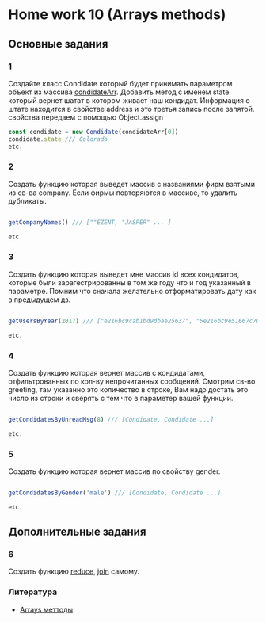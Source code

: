 # Home work 10 (Arrays methods)

## Основные задания

### 1

Создайте класс Condidate который будет принимать параметром объект из массива [condidateArr](https://github.com/Lobasya/HomeWorks/blob/master/HW9/condidateArr.js). Добавить метод с именем state который вернет шатат в котором живает наш кондидат. Информация о штате находится в свойстве address и это 
третья запись после запятой. свойства передаем с помощью Object.assign

```js
const condidate = new Condidate(condidateArr[0])
condidate.state /// Colorado
etc.
```

### 2

Создать функцию которая выведет массив с названиями фирм взятыми из св-ва company. Если фирмы повторяются в массиве, то удалить дубликаты.

```js

getCompanyNames() /// [""EZENT, "JASPER" ... ]

etc.
```

### 3

Создать функцию которая выведет мне массив id всех кондидатов, которые были зарагестрированны в том же году что и год указанный в параметре. Помним что сначала желательно отформатировать дату как в предыдущем дз.

```js

getUsersByYear(2017) /// ["e216bc9cab1bd9dbae25637", "5e216bc9e51667c70ee19f4f" ...]

etc.
```

### 4

Создать функцию которая вернет массив с кондидатами, отфильтрованных по
кол-ву непрочитанных сообщений. Смотрим св-во greeting, там указанно это количество в строке, Вам надо достать это число из строки и сверять с тем что в параметер вашей функции.

```js

getCondidatesByUnreadMsg(8) /// [Condidate, Condidate ...]

etc.
```

### 5

Создать функцию которая вернет массив по свойству gender.

```js

getCondidatesByGender('male') /// [Condidate, Condidate ...]

etc.
```

## Дополнительные задания

### 6

Создать функцию [reduce](https://developer.mozilla.org/ru/docs/Web/JavaScript/Reference/Global_Objects/Array/Reduce), [join](https://developer.mozilla.org/ru/docs/Web/JavaScript/Reference/Global_Objects/Array/join) самому.


### Литература

* [Arrays меттоды](https://developer.mozilla.org/ru/docs/Web/JavaScript/Reference/Global_Objects/Array)
